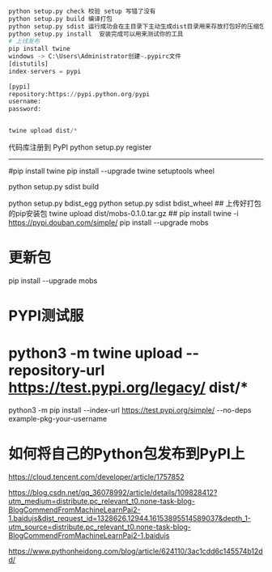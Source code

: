 ### 
```python
python setup.py check 校验 setup 写错了没有
python setup.py build 编译打包
python setup.py sdist 运行成功会在主目录下主动生成dist目录用来存放打包好的压缩包
python setup.py install  安装完成可以用来测试你的工具
# 上线发布
pip install twine
windows -> C:\Users\Administrator创建~.pypirc文件
[distutils]
index-servers = pypi
 
[pypi]
repository:https://pypi.python.org/pypi
username:
password:


twine upload dist/*

```

 代码库注册到 PyPI 
python setup.py register

------------
#pip install twine
pip install --upgrade twine setuptools wheel

python setup.py sdist build

python setup.py bdist_egg
python setup.py sdist bdist_wheel  ##
上传好打包的pip安装包
twine upload dist/mobs-0.1.0.tar.gz ##
pip install twine -i https://pypi.douban.com/simple/ 
pip install --upgrade mobs
# 更新包
pip install --upgrade mobs
# PYPI测试服
# python3 -m twine upload --repository-url https://test.pypi.org/legacy/ dist/*

python3 -m pip install --index-url https://test.pypi.org/simple/ --no-deps example-pkg-your-username

# 如何将自己的Python包发布到PyPI上
https://cloud.tencent.com/developer/article/1757852

https://blog.csdn.net/qq_36078992/article/details/109828412?utm_medium=distribute.pc_relevant_t0.none-task-blog-BlogCommendFromMachineLearnPai2-1.baidujs&dist_request_id=1328626.12944.16153895514589037&depth_1-utm_source=distribute.pc_relevant_t0.none-task-blog-BlogCommendFromMachineLearnPai2-1.baidujs

https://www.pythonheidong.com/blog/article/624110/3ac1cdd6c145574b12dd/